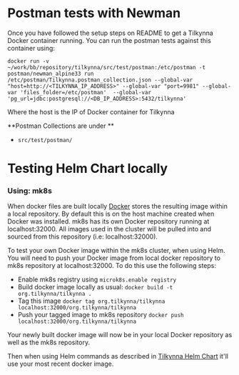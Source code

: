 # Postman tests with Newman

Once you have followed the setup steps on README to get a Tilkynna Docker container running. You can run the postman tests against this container using:

```terminal
docker run -v ~/work/bb/repository/tilkynna/src/test/postman:/etc/postman -t postman/newman_alpine33 run /etc/postman/Tilkynna.postman_collection.json --global-var "host=http://<TILKYNNA_IP_ADDRESS>" --global-var "port=9981" --global-var 'files_folder=/etc/postman'  --global-var 'pg_url=jdbc:postgresql://<DB_IP_ADDRESS>:5432/tilkynna' 
```

Where the host is the IP of Docker container for Tilkynna

**Postman Collections are under **

- `src/test/postman/`



# Testing Helm Chart locally

### Using: mk8s

When docker files are built locally [Docker](https://www.docker.com/) stores the resulting image within a local repository. By default this is on the host machine created when Docker was installed. mk8s has its own Docker repository running at localhost:32000. All images used in the cluster will be pulled into and sourced from this repository (i.e: localhost:32000). 

To test your own Docker image within the mk8s cluster, when using Helm. You will need to push your Docker image from local docker repository to mk8s repository at localhost:32000. To do this use the following steps: 

- Enable mk8s registry using
  `microk8s.enable registry`
- Build docker image locally as usual: 
  `docker build -t org.tilkynna/tilkynna .`
- Tag this image 
  `docker tag org.tilkynna/tilkynna localhost:32000/org.tilkynna/tilkynna`
- Push your tagged image to mk8s repository 
  `docker push localhost:32000/org.tilkynna/tilkynna`

Your newly built docker image will now be in your local Docker repository as well as the mk8s repository. 

Then when using Helm commands as described in [Tilkynna Helm Chart](../../helm-chart/README.md) it'll use your most recent docker image.

